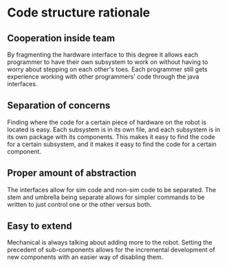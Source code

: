 # Code structure rationale

## Cooperation inside team

By fragmenting the hardware interface to this degree it allows each programmer to have
their own subsystem to work on without having to worry about stepping on each other's toes.
Each programmer still gets experience working with other programmers' code through the java interfaces.

## Separation of concerns

Finding where the code for a certain piece of hardware on the robot is located is easy.
Each subsystem is in its own file, and each subsystem is in its own package with its components.
This makes it easy to find the code for a certain subsystem, and it makes it easy to find the code for a certain component.

## Proper amount of abstraction

The interfaces allow for sim code and non-sim code to be separated.
The stem and umbrella being separate allows for simpler commands to be written
to just control one or the other versus both.

## Easy to extend

Mechanical is always talking about adding more to the robot.
Setting the precedent of sub-components allows for the incremental development of new components
with an easier way of disabling them.
